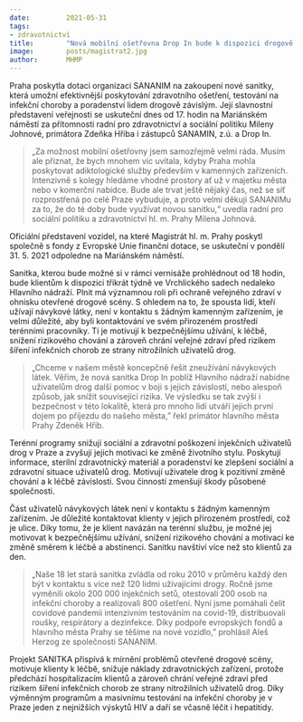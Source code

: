 ```yaml
---
date:         2021-05-31
tags:         
- zdravotnictví
title:        "Nová mobilní ošetřovna Drop In bude k dispozici drogově závislým. Zároveň zajistí bezpečnější prostředí v okolí Hlavního nádraží"
image: 	      posts/magistrat2.jpg
author:       MHMP
---
```


Praha poskytla dotaci organizaci SANANIM na zakoupení nové sanitky, která umožní efektivnější poskytování zdravotního ošetření, testování na infekční choroby a poradenství lidem drogově závislým. Její slavnostní představení veřejnosti se uskuteční dnes od 17. hodin na Mariánském náměstí za přítomnosti radní pro zdravotnictví a sociální politiku Mileny Johnové, primátora Zdeňka Hřiba i zástupců SANAMIN, z.ú. a Drop In.

> „Za možnost mobilní ošetřovny jsem samozřejmě velmi ráda. Musím ale přiznat, že bych mnohem víc uvítala, kdyby Praha mohla poskytovat adiktologické služby především v kamenných zařízeních. Intenzivně s kolegy hledáme vhodné prostory ať už v majetku města nebo v komerční nabídce. Bude ale trvat ještě nějaký čas, než se síť rozprostřená po celé Praze vybuduje, a proto velmi děkuji SANANIMu za to, že do té doby bude využívat novou sanitku,“ uvedla radní pro sociální politiku a zdravotnictví hl. m. Prahy Milena Johnová.

Oficiální představení vozidel, na které Magistrát hl. m. Prahy poskytl společně s fondy z Evropské Unie finanční dotace, se uskuteční v pondělí 31. 5. 2021 odpoledne na Mariánském náměstí.

Sanitka, kterou bude možné si v rámci vernisáže prohlédnout od 18 hodin, bude klientům k dispozici třikrát týdně ve Vrchlického sadech nedaleko Hlavního nádraží. Plnit má významnou roli při ochraně veřejného zdraví v ohnisku otevřené drogové scény. S ohledem na to, že spousta lidí, kteří užívají návykové látky, není v kontaktu s žádným kamenným zařízením, je velmi důležité, aby byli kontaktování ve svém přirozeném prostředí terénními pracovníky. Ti je motivují k bezpečnějšímu užívání, k léčbě, snížení rizikového chování a zároveň chrání veřejné zdraví před rizikem šíření infekčních chorob ze strany nitrožilních uživatelů drog.

> „Chceme v našem městě koncepčně řešit zneužívání návykových látek. Věřím, že nová sanitka Drop In poblíž Hlavního nádraží nabídne uživatelům drog další pomoc v boji s jejich závislostí, nebo alespoň způsob, jak snížit související rizika. Ve výsledku se tak zvýší i bezpečnost v této lokalitě, která pro mnoho lidí utváří jejich první dojem po příjezdu do našeho města,” řekl primátor hlavního města Prahy Zdeněk Hřib.  

Terénní programy snižují sociální a zdravotní poškození injekčních uživatelů drog v Praze a zvyšují jejich motivaci ke změně životního stylu. Poskytují informace, sterilní zdravotnický materiál a poradenství ke zlepšení sociální a zdravotní situace uživatelů drog. Motivují uživatele drog k pozitivní změně chování a k léčbě závislosti. Svou činností zmenšují škody působené společnosti.

Část uživatelů návykových látek není v kontaktu s žádným kamenným zařízením. Je důležité kontaktovat klienty v jejich přirozeném prostředí, což je ulice. Díky tomu, že je klient navázán na terénní službu, je možné jej motivovat k bezpečnějšímu užívání, snížení rizikového chování a motivací ke změně směrem k léčbě a abstinenci. Sanitku navštíví více než sto klientů za den.

> „Naše 18 let stará sanitka zvládla od roku 2010 v průměru každý den být v kontaktu s více než 120 lidmi užívajícími drogy. Ročně jsme vyměnili okolo 200 000 injekčních setů, otestovali 200 osob na infekční choroby a realizovali 800 ošetření. Nyní jsme pomáhali čelit covidové pandemii intenzivním testováním na covid-19, distribuovali roušky, respirátory a dezinfekce. Díky podpoře evropských fondů a hlavního města Prahy se těšíme na nové vozidlo,” prohlásil Aleš Herzog ze společnosti SANANIM. 

Projekt SANITKA přispívá k mírnění problémů otevřené drogové scény, motivuje klienty k léčbě, snižuje náklady zdravotnických zařízení, protože předchází hospitalizacím klientů a zároveň chrání veřejné zdraví před rizikem šíření infekčních chorob ze strany nitrožilních uživatelů drog. Díky výměnným programům a masivnímu testování na infekční choroby je v Praze jeden z nejnižších výskytů HIV a daří se včasně léčit i hepatitidy.
